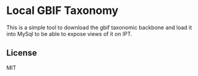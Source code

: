 # Local GBIF Taxonomy

This is a simple tool to download the gbif taxonomic backbone and load it into MySql to be able to expose views of it on IPT.


## License

MIT
